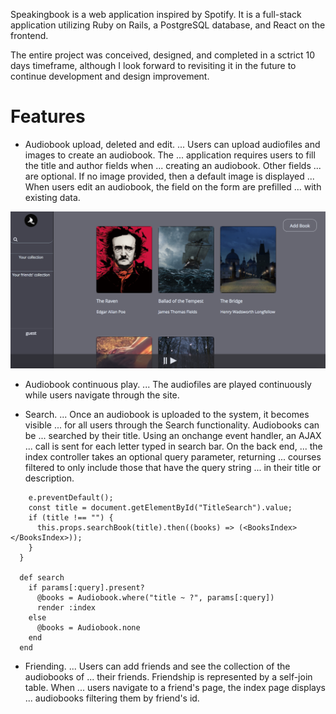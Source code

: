 Speakingbook is a web application inspired by Spotify. It is a full-stack application utilizing Ruby on Rails, a PostgreSQL database, and React on the frontend.

The entire project was conceived, designed, and completed in a sctrict 10 days timeframe, although I look forward to revisiting it in the future to continue development and design improvement.

# Features

* Audiobook upload, deleted and edit.
  ... Users can upload audiofiles and images to create an audiobook. The
  ... application requires users to fill the title and author fields when
  ... creating an audiobook. Other fields
  ... are optional. If no image provided, then a default image is displayed
  ... When users edit an audiobook, the field on the form are prefilled
  ... with existing data.

![alt text](./public/img/readmeScreenshot.png)
* Audiobook continuous play.
  ... The audiofiles are played continuously while users navigate through the site.

* Search.
  ... Once an audiobook is uploaded to the system, it becomes visible
  ... for all users through the Search functionality. Audiobooks can be
  ... searched by their title. Using an onchange event handler, an AJAX
  ... call is sent for each letter typed in search bar. On the back end,
  ... the index controller takes an optional query parameter, returning
  ... courses filtered to only include those that have the query string
  ... in their title or description.


```handleTitleInput(e){
    e.preventDefault();
    const title = document.getElementById("TitleSearch").value;
    if (title !== "") {
      this.props.searchBook(title).then((books) => (<BooksIndex></BooksIndex>));
    }
  }

  def search
    if params[:query].present?
      @books = Audiobook.where("title ~ ?", params[:query])
      render :index
    else
      @books = Audiobook.none
    end
  end
```

 * Friending.
 ... Users can add friends and see the collection of the audiobooks of
 ... their friends. Friendship is represented by a self-join table. When
 ... users navigate to a friend's page, the index page displays
 ... audiobooks filtering them by friend's id.
